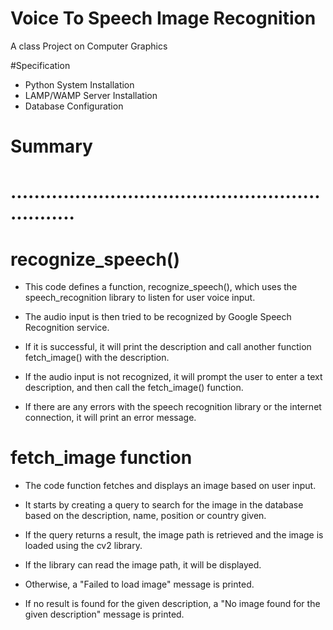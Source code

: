 # Voice To Speech Image Recognition

A class Project on Computer Graphics

#Specification
- Python System Installation
- LAMP/WAMP Server Installation
- Database Configuration



#   Summary 

#   ................................................................

#  recognize_speech() 

-   This code defines a function, recognize_speech(), which uses the speech_recognition library to listen for user voice input.

-   The audio input is then tried to be recognized by Google Speech Recognition service. 

-   If it is successful, it will print the description and call another function fetch_image() with the description.

-   If the audio input is not recognized, it will prompt the user to enter a text description, and then call the fetch_image() function. 

-   If there are any errors with the speech recognition library or the internet connection, it will print an error message.




#   fetch_image function 

-   The code function  fetches and displays an image based on user input.

-   It starts by creating a query to search for the image in the database based on the description, name, position or country given. 

-   If the query returns a result, the image path is retrieved and the image is loaded using the cv2 library. 

-   If the library can read the image path, it will be displayed. 

-   Otherwise, a "Failed to load image" message is printed.
 
-   If no result is found for the given description, a "No image found for the given description" message is printed.





